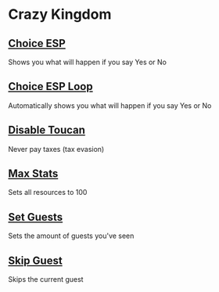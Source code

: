 # Crazy Kingdom

## [Choice ESP](choiceESP.js)
Shows you what will happen if you say Yes or No

## [Choice ESP Loop](choiceESPLoop.js)
Automatically shows you what will happen if you say Yes or No

## [Disable Toucan](disableToucan.js)
Never pay taxes (tax evasion)

## [Max Stats](maxStats.js)
Sets all resources to 100

## [Set Guests](setGuests.js)
Sets the amount of guests you've seen

## [Skip Guest](skipGuest.js)
Skips the current guest